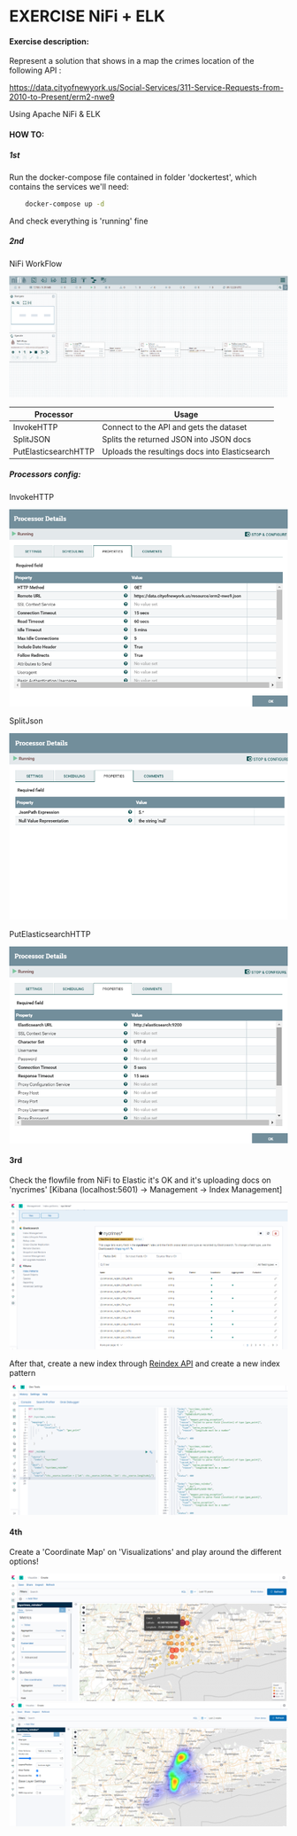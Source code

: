 # EXERCISE NiFi + ELK

#### Exercise description: 

Represent a solution that shows in a map the crimes location of the following API :

https://data.cityofnewyork.us/Social-Services/311-Service-Requests-from-2010-to-Present/erm2-nwe9

Using Apache NiFi & ELK


#### HOW TO:

##### 1st

Run the docker-compose file contained in folder 'dockertest', which contains the services we'll need:

```sh
    docker-compose up -d
```

And check everything is 'running' fine


##### 2nd

NiFi WorkFlow

<img src="images/Template NiFi.png" size=400px>

| Processor | Usage |
| --- | --- |
| InvokeHTTP | Connect to the API and gets the dataset |
| SplitJSON | Splits the returned JSON into JSON docs |
| PutElasticsearchHTTP | Uploads the resultings docs into Elasticsearch |

##### Processors config:

InvokeHTTP

<img src="images/Config1.png" size=250px>

SplitJson

<img src="images/Config2.png" size=250px>

PutElasticsearchHTTP

<img src="images/Config3.png" size=250px>



#### 3rd

Check the flowfile from NiFi to Elastic it's OK and it's uploading docs on 'nycrimes' [Kibana (localhost:5601) -> Management -> Index Management]

<img src="images/Index Management.png" size=250px>

After that, create a new index through [Reindex API](https://www.elastic.co/guide/en/elasticsearch/reference/current/docs-reindex.html) and create a new index pattern

<img src="images/ElasticSearch SQL.png" size=250px>



#### 4th

Create a 'Coordinate Map' on 'Visualizations' and play around the different options!

<img src="images/NYMapLegend.png" size=250px>

<img src="images/HeatMap.png" size=250px>


